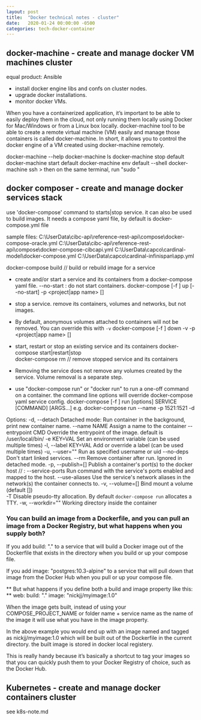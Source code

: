 ```yaml
---
layout: post
title:  "Docker technical notes - cluster"
date:   2020-01-24 00:00:00 -0500
categories: tech-docker-container
---
```



## docker-machine - create and manage docker VM machines cluster
equal product: Ansible

- install docker engine libs and confs on cluster nodes. 
- upgrade docker installations.
- monitor docker VMs.

When you have a containerized application, it’s important to be able to easily deploy them in the cloud, not only running them locally using Docker for Mac/Windows or from a Linux box locally. docker-machine tool to be able to create a remote virtual machine (VM) easily and manage those containers is called docker-machine.
In short, it allows you to control the docker engine of a VM created using docker-machine remotely. 

docker-machine --help
docker-machine ls
docker-machine stop default
docker-machine start default
docker-machine env default --shell <cmd>
docker-machine ssh <docker machine instance>
	> then on the same terminal, run "sudo <cmd>"
	

## docker composer - create and manage docker services stack

use 'docker-compose' command to starts|stop service. it can also be used to build images. It needs a compose yaml file, by default is docker-compose.yml file

sample files:
	C:\UserData\cibc-api\reference-rest-api\compose\docker-compose-oracle.yml
	C:\UserData\cibc-api\reference-rest-api\compose\docker-compose-cibcapi.yml
	C:\UserData\capco\cardinal-model\docker-compose.yml
	C:\UserData\capco\cardinal-infinispan\app.yml

docker-compose build <service-name> // build or rebuild image for a service
- create and/or start a service and its containers from a docker-compose yaml file. --no-start : do not start containers.
docker-compose [-f <docker-compose yaml file>] up [--no-start] -p <project|app name> [<service-name>]
-  stop a service. remove its containers, volumes and networks, but not images. 		
- By default, anonymous volumes attached to containers will not be removed. You can override this with `-v`
docker-compose [-f <docker-compose yaml file>] down -v -p <project|app name> [<service-name>]	
- start, restart or stop an existing service and its containers
docker-compose start|restart|stop <service-name>  
docker-compose rm <service-name>  // remove stopped service and its containers
- Removing the service does not remove any volumes created by the service. Volume removal is a separate step.

- use "docker-compose run" or "docker run" to run a one-off command on a container. the command line options will override 		docker-compose yaml service config.
	docker-compose [-f <docker-compose yaml file>] run [options] SERVICE [COMMAND] [ARGS...]
e.g. 
	docker-compose run --name <container-name> -p 1521:1521 -d <service-name>	
	
Options:
    -d, --detach          Detached mode: Run container in the background, print
                          new container name.
    --name NAME           Assign a name to the container
    --entrypoint CMD      Override the entrypoint of the image.	default is /user/local/bin/<a custom entrypoint sh file>
    -e KEY=VAL            Set an environment variable (can be used multiple times)
    -l, --label KEY=VAL   Add or override a label (can be used multiple times)
    -u, --user=""         Run as specified username or uid
    --no-deps             Don't start linked services.
    --rm                  Remove container after run. Ignored in detached mode.
    -p, --publish=[]      Publish a container's port(s) to the docker host	// <Docker VM port>:<container port>
    --service-ports       Run command with the service's ports enabled and mapped
                          to the host.
    --use-aliases         Use the service's network aliases in the network(s) the
                          container connects to.
    -v, --volume=[]       Bind mount a volume (default [])	
    -T                    Disable pseudo-tty allocation. By default `docker-compose run`
                          allocates a TTY.
    -w, --workdir=""      Working directory inside the container
	
	
### You can build an image from a Dockerfile, and you can pull an image from a Docker Registry, but what happens when you supply both?  

If you add build: "." to a service that will build a Docker image out of the Dockerfile that exists in the directory when you build or up your compose file.

If you add image: "postgres:10.3-alpine" to a service that will pull down that image from the Docker Hub when you pull or up your compose file.	

** But what happens if you define both a build and image property like this: **
	web:
	  build: "."
	  image: "nickjj/myimage:1.0"

When the image gets built, instead of using your COMPOSE_PROJECT_NAME or folder name + service name as the name of the image it will use what you have in the image property.

In the above example you would end up with an image named and tagged as nickjj/myimage:1.0 which will be built out of the Dockerfile in the current directory. the built image is stored in docker local registery.

This is really handy because it’s basically a shortcut to tag your images so that you can quickly push them to your Docker Registry of choice, such as the Docker Hub.


## Kubernetes - create and manage docker containers cluster
see k8s-note.md
	

